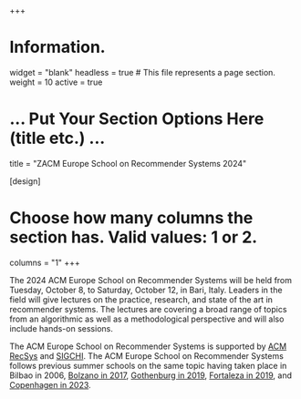 +++
# Information.
widget = "blank"
headless = true # This file represents a page section.
weight = 10
active = true 

# ... Put Your Section Options Here (title etc.) ...
title = "ZACM Europe School on Recommender Systems 2024"

[design]
  # Choose how many columns the section has. Valid values: 1 or 2.
  columns = "1"
+++

The 2024 ACM Europe School on Recommender Systems will be held from Tuesday, October 8, to Saturday, October 12, in Bari, Italy. Leaders in the field will give lectures on the practice, research, and state of the art in recommender systems. The lectures are covering a broad range of topics from an algorithmic as well as a methodological perspective and will also include hands-on sessions. 

The ACM Europe School on Recommender Systems is supported by [ACM RecSys](http://recsys.acm.org) and [SIGCHI](https://sigchi.org/).
The ACM Europe School on Recommender Systems follows previous summer schools on the same topic having taken place in Bilbao in 2006, [Bolzano in 2017](https://pro.unibz.it/projects/schoolrecsys17/), [Gothenburg in 2019](https://acmrecsys.github.io/rsss2019/), [Fortaleza in 2019](https://sbbd.org.br/lars2019/), and [Copenhagen in 2023](http://acmrecsys.github.io/rsss2023).

<!--
**Registration is closed. The summer school is sold out.**

**There are no more travel grants available.**
-->

